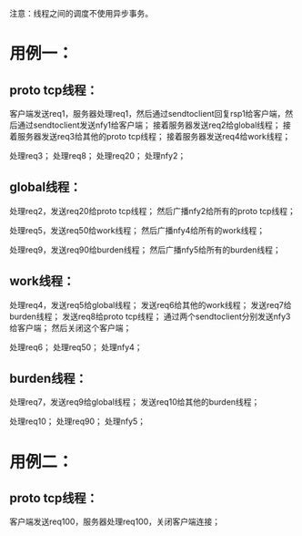 注意：线程之间的调度不使用异步事务。

# 用例一：

## proto tcp线程：
客户端发送req1，服务器处理req1，然后通过sendtoclient回复rsp1给客户端，然后通过sendtoclient发送nfy1给客户端；
接着服务器发送req2给global线程；
接着服务器发送req3给其他的proto tcp线程；
接着服务器发送req4给work线程；

处理req3；
处理req8；
处理req20；
处理nfy2；

## global线程：
处理req2，发送req20给proto tcp线程；
然后广播nfy2给所有的proto tcp线程；

处理req5，发送req50给work线程；
然后广播nfy4给所有的work线程；

处理req9，发送req90给burden线程；
然后广播nfy5给所有的burden线程；

## work线程：
处理req4，发送req5给global线程；
发送req6给其他的work线程；
发送req7给burden线程；
发送req8给proto tcp线程；
通过两个sendtoclient分别发送nfy3给客户端；
然后关闭这个客户端；

处理req6；
处理req50；
处理nfy4；


## burden线程：
处理req7，发送req9给global线程；
发送req10给其他的burden线程；

处理req10；
处理req90；
处理nfy5；

# 用例二：
## proto tcp线程：
客户端发送req100，服务器处理req100，关闭客户端连接；
